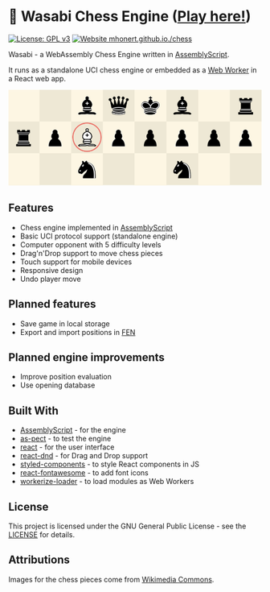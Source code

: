 # :sushi: Wasabi Chess Engine ([Play here!](https://mhonert.github.io/chess))

[![License: GPL v3](https://img.shields.io/badge/License-GPLv3-blue.svg)](https://www.gnu.org/licenses/gpl-3.0)
[![Website mhonert.github.io./chess](https://img.shields.io/website-up-down-green-red/http/mhonert.github.io/chess)](https://mhonert.github.io/chess)

Wasabi - a WebAssembly Chess Engine written in [AssemblyScript](https://github.com/AssemblyScript/assemblyscript).

It runs as a standalone UCI chess engine or embedded as a [Web Worker](https://developer.mozilla.org/en-US/docs/Web/API/Web_Workers_API)
in a React web app.

![Screenshot](chess_screenshot.png)


## Features
- Chess engine implemented in [AssemblyScript](https://github.com/AssemblyScript/assemblyscript)
- Basic UCI protocol support (standalone engine)
- Computer opponent with 5 difficulty levels
- Drag'n'Drop support to move chess pieces
- Touch support for mobile devices
- Responsive design
- Undo player move

## Planned features
- Save game in local storage
- Export and import positions in [FEN](https://en.wikipedia.org/wiki/Forsyth%E2%80%93Edwards_Notation)

## Planned engine improvements
- Improve position evaluation
- Use opening database

## Built With
* [AssemblyScript](https://github.com/AssemblyScript/assemblyscript) - for the engine
* [as-pect](https://github.com/jtenner/as-pect) - to test the engine
* [react](https://reactjs.org/) - for the user interface
* [react-dnd](https://github.com/react-dnd/react-dnd) - for Drag and Drop support
* [styled-components](https://www.styled-components.com/) - to style React components in JS
* [react-fontawesome](https://github.com/FortAwesome/react-fontawesome) - to add font icons
* [workerize-loader](https://github.com/developit/workerize-loader) - to load modules as Web Workers

## License
This project is licensed under the GNU General Public License - see the [LICENSE](LICENSE) for details.

## Attributions
Images for the chess pieces come from [Wikimedia Commons](https://commons.wikimedia.org/wiki/Category:SVG_chess_pieces).
